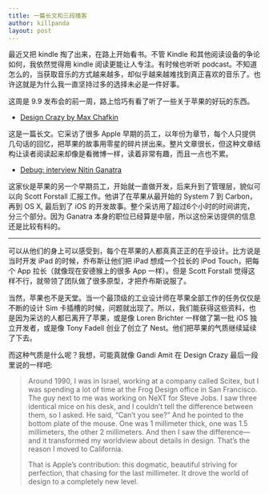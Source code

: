 ```yaml
---
title: 一篇长文和三段播客
author: killpanda
layout: post
---
```

最近又把 kindle 掏了出来，在路上开始看书。不管 Kindle 和其他阅读设备的争论如何，我依然觉得用 kindle 阅读更能让人专注。有时候也听听 podcast。不知道怎么的，当获取音乐的方式越来越多，却似乎越来越难找到真正喜欢的音乐了。也许这就是为什么我一直坚持过多的选择未必是一件好事。

这周是 9.9 发布会的前一周，路上恰巧有看了听了一些关于苹果的好玩的东西。

*   [Design Crazy by Max Chafkin][1]

这是一篇长文。它采访了很多 Apple 早期的员工，以年份为章节，每个人只提供几句话的回忆，把苹果的故事用零星的碎片拼出来。整片文章很长，但这种文章结构让读者阅读起来却像是看微博一样，读着非常有趣，而且一点也不累。

*   [Debug: interview Nitin Ganatra  
    ][2]

这家伙是苹果的另一个早期员工，开始就一直做开发，后来升到了管理层，貌似可以向 Scott Forstall 汇报工作。他讲了在苹果从最开始的 System 7 到 Carbon，再到 OS X, 最后到了 iOS 的开发故事。整个采访用了超过6个小时的时间讲完，分三个部分。因为 Ganatra 本身的职位已经算是中层，所以这份采访提供的信息还是比较有料的。

* * *

可以从他们的身上可以感受到，每个在苹果的人都真真正正的在乎设计。比方说是当时开发 iPad 的时候，乔布斯让他们把 iPad 想成一个拉长的 iPod Touch，把每个 App 拉长（就像现在安德猴上的很多 App 一样）。但是 Scott Forstall 觉得这样不行，就带领了团队做了很多原型，才把乔布斯说服了。

当然，苹果也不是天堂。当一个最顶级的工业设计师在苹果全部工作的任务仅仅是不断的设计 Sim 卡插槽的时候，问题就出现了。所以，我们能获得这些资料，也是因为采访的人都已离开了苹果，或是像 Loren Brichter 一样做了第一批 iOS 独立开发者，或是像 Tony Fadell 创业了创立了 Nest。他们把苹果的气质继续延续了下去。

而这种气质是什么呢？我想，可能真就像 Gandi Amit 在 Design Crazy 最后一段里说的一样吧:

> Around 1990, I was in Israel, working at a company called Scitex, but I was spending a lot of time at the Frog Design office in San Francisco. The guy next to me was working on NeXT for Steve Jobs. I saw three identical mice on his desk, and I couldn’t tell the difference between them, so I asked. He said, “Can’t you see?” And he pointed to the bottom plate of the mouse. One was 1 millimeter thick, one was 1.5 millimeters, the other 2 millimeters. And then I saw the difference—and it transformed my worldview about details in design. That’s the reason I moved to California.
> 
> That is Apple’s contribution: this dogmatic, beautiful striving for perfection, that chasing for the last millimeter. It drove the world of design to a completely new level.

 [1]: http://www.goodreads.com/book/show/18469408-design-crazy
 [2]: http://www.imore.com/debug-39-nitin-ganatra-episode-i-system-7-carbon
